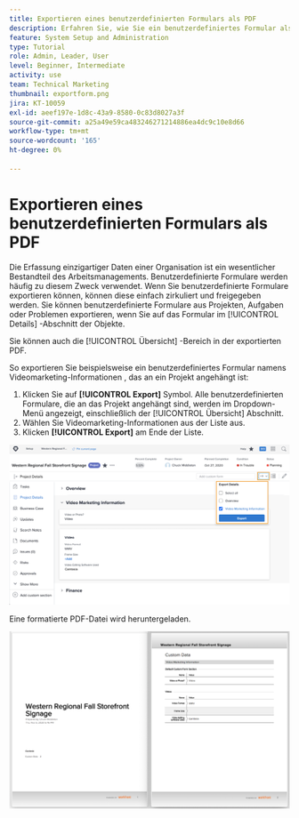 ```yaml
---
title: Exportieren eines benutzerdefinierten Formulars als PDF
description: Erfahren Sie, wie Sie ein benutzerdefiniertes Formular als PDF exportieren, um die Informationen einfach für andere freizugeben.
feature: System Setup and Administration
type: Tutorial
role: Admin, Leader, User
level: Beginner, Intermediate
activity: use
team: Technical Marketing
thumbnail: exportform.png
jira: KT-10059
exl-id: aeef197e-1d8c-43a9-8580-0c83d8027a3f
source-git-commit: a25a49e59ca483246271214886ea4dc9c10e8d66
workflow-type: tm+mt
source-wordcount: '165'
ht-degree: 0%

---
```


# Exportieren eines benutzerdefinierten Formulars als PDF

Die Erfassung einzigartiger Daten einer Organisation ist ein wesentlicher Bestandteil des Arbeitsmanagements. Benutzerdefinierte Formulare werden häufig zu diesem Zweck verwendet. Wenn Sie benutzerdefinierte Formulare exportieren können, können diese einfach zirkuliert und freigegeben werden. Sie können benutzerdefinierte Formulare aus Projekten, Aufgaben oder Problemen exportieren, wenn Sie auf das Formular im [!UICONTROL Details] -Abschnitt der Objekte.

Sie können auch die [!UICONTROL Übersicht] -Bereich in der exportierten PDF.

So exportieren Sie beispielsweise ein benutzerdefiniertes Formular namens Videomarketing-Informationen , das an ein Projekt angehängt ist:

1. Klicken Sie auf **[!UICONTROL Export]** Symbol. Alle benutzerdefinierten Formulare, die an das Projekt angehängt sind, werden im Dropdown-Menü angezeigt, einschließlich der [!UICONTROL Übersicht] Abschnitt.
1. Wählen Sie Videomarketing-Informationen aus der Liste aus.
1. Klicken **[!UICONTROL Export]** am Ende der Liste.

![Exportoptionen für benutzerdefinierte Formulare](assets/custom-forms-export-1.png)

Eine formatierte PDF-Datei wird heruntergeladen.

![Beispiel für ein exportiertes benutzerdefiniertes Formular](assets/custom-forms-export-2.png)
